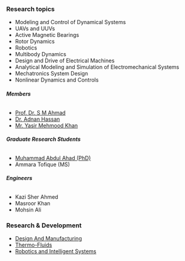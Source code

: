 ### Research topics
  * Modeling and Control of Dynamical Systems
  * UAVs and UUVs
  * Active Magnetic Bearings
  * Rotor Dynamics
  * Robotics
  * Multibody Dynamics
  * Design and Drive of Electrical Machines
  * Analytical Modeling and Simulation of Electromechanical Systems
  * Mechatronics System Design
  * Nonlinear Dynamics and Controls


###### **Members**
  * [Prof. Dr. S M Ahmad](https://giki.edu.pk/personnel/professor-s-m-ahmad-dean/)
  * [Dr. Adnan Hassan](https://giki.edu.pk/rd/rd-fme/dynamics-and-control/)
  * [Mr. Yasir Mehmood Khan](https://giki.edu.pk/rd/rd-fme/dynamics-and-control/)


###### **Graduate Research Students**
  * [Muhammad Abdul Ahad (PhD)](https://giki.edu.pk/rd/rd-fme/dynamics-and-control/)
  * Ammara Tofique (MS)


###### **Engineers**
  * Kazi Sher Ahmed
  * Masroor Khan
  * Mohsin Ali


### Research & Development
  * [Design And Manufacturing](https://giki.edu.pk/rd/rd-fme/design-and-manufacturing/)
  * [Thermo-Fluids](https://giki.edu.pk/rd/rd-fme/thermo-fluids/)
  * [Robotics and Intelligent Systems](https://giki.edu.pk/rd/rd-fme/dynamics-and-control/)


